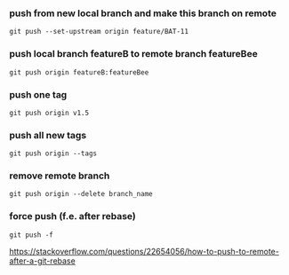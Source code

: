 ### push from new local branch and make this branch on remote

`git push --set-upstream origin feature/BAT-11`

### push local branch featureB to remote branch featureBee

`git push origin featureB:featureBee`

### push one tag
`git push origin v1.5`

### push  all new tags
`git push origin --tags`

### remove remote branch
`git push origin --delete branch_name`


### force push (f.e. after rebase)

`git push -f`

https://stackoverflow.com/questions/22654056/how-to-push-to-remote-after-a-git-rebase